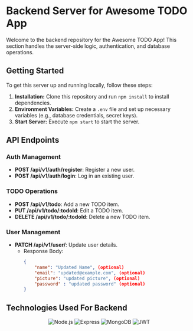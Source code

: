 # Backend Server for Awesome TODO App

Welcome to the backend repository for the Awesome TODO App! This section handles the server-side logic, authentication, and database operations.

## Getting Started

To get this server up and running locally, follow these steps:

1. **Installation:** Clone this repository and run `npm install` to install dependencies.
2. **Environment Variables:** Create a `.env` file and set up necessary variables (e.g., database credentials, secret keys).
3. **Start Server:** Execute `npm start` to start the server.

## API Endpoints

### Auth Management
- **POST /api/v1/auth/register**: Register a new user.
- **POST /api/v1/auth/login**: Log in an existing user.

### TODO Operations
- **POST /api/v1/todo**: Add a new TODO item.
- **PUT /api/v1/todo/:todoId**: Edit a TODO item.
- **DELETE /api/v1/todo/:todoId**: Delete a new TODO item.

### User Management
- **PATCH /api/v1/user/**: Update user details.
  - Response Body:
    ```json
    {
        "name": "Updated Name", (optional)
        "email": "updated@example.com", (optional)
        "picture": "updated picture", (optional)
        "password" : "updated password" (optional)
    }
    ```

## Technologies Used For Backend

<div align="center">
  <img src="https://img.shields.io/badge/Node.js-339933?style=for-the-badge&logo=node.js&logoColor=white" alt="Node.js" />
  <img src="https://img.shields.io/badge/Express-000000?style=for-the-badge&logo=express&logoColor=white" alt="Express" />
  <img src="https://img.shields.io/badge/MongoDB-47A248?style=for-the-badge&logo=mongodb&logoColor=white" alt="MongoDB" />
  <img src="https://img.shields.io/badge/JWT-000000?style=for-the-badge&logo=jsonwebtokens&logoColor=white" alt="JWT" />
</div>

